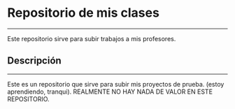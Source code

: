 # Repositorio de mis clases
---
Este repositorio sirve para subir trabajos a mis profesores.

## Descripción 
---
Este es un repositorio que sirve para subir mis proyectos de prueba. (estoy aprendiendo, tranqui). 
REALMENTE NO HAY NADA DE VALOR EN ESTE REPOSITORIO.
